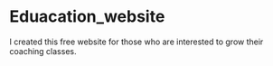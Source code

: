 # Eduacation_website
I created this free website for those who are interested to grow their coaching classes. 
